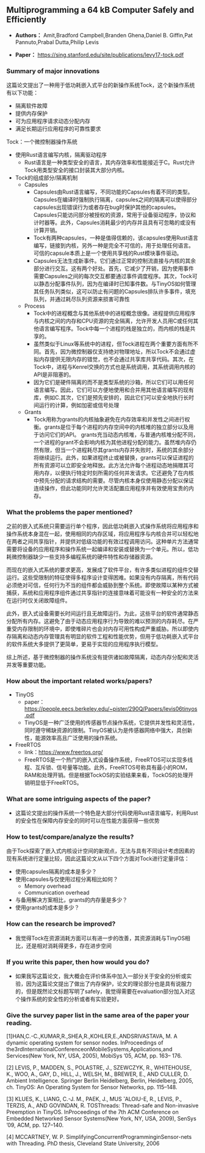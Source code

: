 ## Multiprogramming a 64 kB Computer Safely and Efficiently 
- **Authors：**  Amit,Bradford Campbell,Branden Ghena,Daniel B. Giffin,Pat Pannuto,Prabal Dutta,Philip Levis   

- **Paper：** https://sing.stanford.edu/site/publications/levy17-tock.pdf
### Summary of major innovations
 这篇论文提出了一种用于低功耗嵌入式平台的新操作系统Tock，这个新操作系统有以下功能：
 - 隔离软件故障
 - 提供内存保护
 - 可为应用程序请求动态分配内存
 - 满足长期运行应用程序的可靠性要求
 
Tock：一个微控制器操作系统
- 使用Rust语言编写内核，隔离驱动程序
    -  Rust语言是一种类型安全的语言，其内存效率和性能接近于C。Rust允许Tock用类型安全的接口封装其大部分内核。
- Tock的组成部分/隔离机制
    -   Capsules
        -   Capsules由Rust语言编写，不同功能的Capsules有着不同的类型。Capsules在编译时强制执行隔离，capsules之间的隔离可以使得部分capsules出现错误行为或者存在bug时保护其他的capsules。Capsules只能访问部分被授权的资源，常用于设备驱动程序，协议和计时器等。此外，Capsules消耗最少的内存并且具有可忽略的或没有计算开销。
        -   Tock有两种capsules，一种是值得信赖的，该capsules使用Rust语言编写，链接到内核，另外一种是完全不可信的，用于处理任何语言。可信的capsule本质上是一个使用共享栈的Rust模块事件驱动。
        -   Capsules无法生成新事件。它们通过正常的控制流直接与内核的其余部分进行交互。这有两个好处。首先，它减少了开销，因为使用事件需要Capsules之间的每次交互都要通过事件调度程序。其次，Tock可以静态分配事件队列，因为在编译时已知事件数。与TinyOS如何管理其任务队列类似，这可以防止有问题的Capsules排队许多事件，填充队列，并通过耗尽队列资源来损害可靠性
    -   Process
        -  Tock中的进程概念与其他系统中的进程概念很像。进程提供应用程序与内核之间的内存和CPU资源的完全隔离，允许开发人员用C或任何其他语言编写程序。Tock中每一个进程的栈是独立的，而内核的栈是共享的。
        - 虽然类似于Linux等系统中的进程，但Tock进程在两个重要方面有所不同。首先，因为微控制器仅支持绝对物理地址，所以Tock不会通过虚拟内存提供无限内存的错觉，也不会通过共享库共享代码。其次，在Tock中，进程与Kenrel交换的方式也是系统调用，其系统调用内核的API是非阻塞的。
        - 因为它们是硬件隔离的而不是类型系统的沙箱，所以它们可以用任何语言编写。因此，它们可以方便地使用和合并用其他语言编写的现有库，例如C.其次，它们是预先安排的，因此它们可以安全地执行长时间运行的计算，例如加密或信号处理
    -   Grants
        - Tock用称为grants的内核抽象避免在内存效率和并发性之间进行权衡。grants是位于每个进程的内存空间中的内核堆的独立部分以及用于访问它们的API。 grants充当动态内核堆，与普通内核堆分配不同，一个进程的grant不会影响内核为其他进程分配的能力。虽然堆内存仍然有限，但当一个进程耗尽其grants内存并失败时，系统的其余部分将继续运行。此外，如果进程终止或被替换，grants可以保证进程的所有资源可以立即安全地释放。此方法允许每个进程动态地捐赠其可用内存，以便执行特定时刻所需的任何并发请求。它还避免了在内核中预先分配的请求结构的需要。尽管内核本身仅使用静态分配以保证连续操作，但此功能同时允许灵活配置应用程序并有效使用宝贵的内存。
        

### What the problems the paper mentioned?
之前的嵌入式系统只需要运行单个程序，因此低功耗嵌入式操作系统将应用程序和操作系统本身混在一起，使用相同的内存区域，将应用程序与内核合并可以轻松地在两者之间共享指针，并提供对低级功能的有效过程调用访问。这种单片方法通常需要将设备的应用程序和操作系统一起编译和安装或替换为一个单元。所以，低功耗微控制器缺少一些支持多编程系统的硬件特性和存储器资源。

而现在的嵌入式系统的要求更高，发展成了软件平台，有许多类似进程的组件交替运行。这些受限制的特征使得多程序设计变得困难。如果没有内存隔离，所有代码必须绝对可信，任何行为不当的组件都会威胁到整个系统。即使故障以某种方式被捕获，系统和应用程序组件通过共享指针的连接意味着可能没有一种安全的方法来在运行时仅关闭故障组件。

此外，嵌入式设备需要长时间运行且无故障运行。为此，这些平台的软件通常静态分配所有内存。这避免了由于动态应用程序行为导致的难以预测的内存耗尽。在严重受内存限制的环境中，即使堆碎片也会对内存可用性构成严重威胁。所以即使内存隔离和动态内存管理具有明显的软件工程和性能优势，但用于低功耗嵌入式平台的软件系统大多提供了更简单，更易于实现的应用程序执行模型。

综上所述，基于微控制器的操作系统没有提供诸如故障隔离，动态内存分配和灵活并发等重要功能。
### How about the important related works/papers?
- TinyOS
    - paper：https://people.eecs.berkeley.edu/~pister/290Q/Papers/levis06tinyos.pdf
    - TinyOS是一种广泛使用的传感器节点操作系统，它提供并发性和灵活性，同时遵守稀缺资源的限制。TinyOS被认为是传感器网络中强大，具创新性，能源效率高且广泛使用的操作系统。 
- FreeRTOS
    - link：https://www.freertos.org/
    - FreeRTOS是一个热门的嵌入式设备操作系统，FreeRTOS可以实现多线程、互斥锁、信号量等功能。此外，FreeRTOS号称具有最小的ROM，RAM和处理开销。但是根据TockOS的实验结果来看，TockOS的处理开销明显低于FreeRTOS。

### What are some intriguing aspects of the paper?
- 这篇论文提出的操作系统一个特色是大部分代码使用Rust语言编写，利用Rust的安全性在保障内存安全的同时可以在性能方面获得一些优势

### How to test/compare/analyze the results?
由于Tock探索了嵌入式内核设计空间的新观点，无法与具有不同设计考虑因素的现有系统进行定量比较，因此这篇论文从以下四个方面对Tock进行定量评估：
- 使用capsules隔离的成本是多少？ 
- 使用capsules与仅使用过程分离相比如何？ 
    - Memory overhead
    - Communication overhead
- 与备用解决方案相比，grants的内存量是多少？ 
- 使用grants的成本是多少？

### How can the research be improved?
- 我觉得Tock在资源消耗方面可以有进一步的改善，其资源消耗与TinyOS相比，还是相对消耗得更多，存在进步空间

### If you write this paper, then how would you do?
- 如果我写这篇论文，我大概会在评价体系中加入一部分关于安全的分析或实验，因为这篇论文提出了做出了内存保护，论文的理论部分也是具有说服力的，但是既然论文标题写明了safely，我觉得需要在evaluation部分加入对这个操作系统的安全性的分析或者有实验更好。

### Give the survey paper list in the same area of the paper your reading.
[1]HAN,C.-C.,KUMAR,R.,SHEA,R.,KOHLER,E.,ANDSRIVASTAVA, M. A dynamic operating system for sensor nodes. InProceedings of the3rdInternationalConferenceonMobileSystems,Applications,and Services(New York, NY, USA, 2005), MobiSys ’05, ACM, pp. 163– 176. 

[2] LEVIS, P., MADDEN, S., POLASTRE, J., SZEWCZYK, R., WHITEHOUSE,
K., WOO, A., GAY, D., HILL, J., WELSH, M., BREWER, E.,
AND CULLER, D. Ambient Intelligence. Springer Berlin Heidelberg,
Berlin, Heidelberg, 2005, ch. TinyOS: An Operating System for Sensor
Networks, pp. 115–148.

[3] KLUES, K., LIANG, C.-J. M., PAEK, J., MUS ̆ ALOIU-E, R., LEVIS, P., TERZIS, A., AND GOVINDAN, R. TOSThreads: Thread-safe and Non-invasive Preemption in TinyOS. InProceedings of the 7th ACM Conference on Embedded Networked Sensor Systems(New York, NY, USA, 2009), SenSys ’09, ACM, pp. 127–140. 

[4] MCCARTNEY, W. P. SimplifyingConcurrentProgramminginSensor-nets with Threading. PhD thesis, Cleveland State University, 2006
